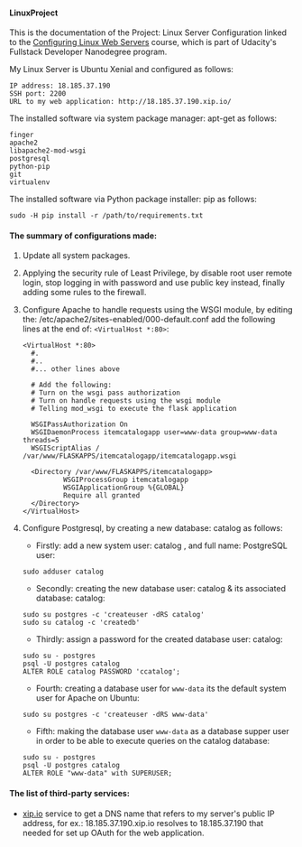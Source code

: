 #### LinuxProject

This is the documentation of the Project: Linux Server Configuration linked to the [Configuring Linux Web Servers](https://classroom.udacity.com/courses/ud299) course, which is part of Udacity's Fullstack Developer Nanodegree program.

My Linux Server is Ubuntu Xenial and configured as follows:

    IP address: 18.185.37.190
    SSH port: 2200
    URL to my web application: http://18.185.37.190.xip.io/

The installed software via system package manager: apt-get as follows:

    finger
    apache2
    libapache2-mod-wsgi
    postgresql
    python-pip
    git
    virtualenv

The installed software via Python package installer: pip as follows:

    sudo -H pip install -r /path/to/requirements.txt

#### The summary of configurations made:

1. Update all system packages.

2. Applying the security rule of Least Privilege, by disable root user remote login, stop logging in with password and use public key instead, finally adding some rules to the firewall.

3. Configure Apache to handle requests using the WSGI module, by editing the: /etc/apache2/sites-enabled/000-default.conf add the following lines at the end of: `<VirtualHost *:80>`:
    ```
    <VirtualHost *:80>
      #.
      #..
      #... other lines above

      # Add the following:
      # Turn on the wsgi pass authorization
      # Turn on handle requests using the wsgi module
      # Telling mod_wsgi to execute the flask application

      WSGIPassAuthorization On
      WSGIDaemonProcess itemcatalogapp user=www-data group=www-data threads=5
      WSGIScriptAlias / /var/www/FLASKAPPS/itemcatalogapp/itemcatalogapp.wsgi

      <Directory /var/www/FLASKAPPS/itemcatalogapp>
              WSGIProcessGroup itemcatalogapp
              WSGIApplicationGroup %{GLOBAL}
              Require all granted
      </Directory>
    </VirtualHost>
    ```
4. Configure Postgresql, by creating a new database: catalog as follows:

    * Firstly: add a new system user: catalog , and full name: PostgreSQL user:
    ```
    sudo adduser catalog
    ```

    * Secondly: creating the new database user: catalog & its associated database: catalog:
    ```
    sudo su postgres -c 'createuser -dRS catalog'
    sudo su catalog -c 'createdb'
    ```

    * Thirdly: assign a password for the created database user: catalog:
    ```
    sudo su - postgres
    psql -U postgres catalog
    ALTER ROLE catalog PASSWORD 'ccatalog';
    ```

    * Fourth: creating a database user for `www-data` its the default system user for Apache on Ubuntu:
    ```
    sudo su postgres -c 'createuser -dRS www-data'
    ```

    * Fifth: making the database user `www-data` as a database supper user in order to be able to execute queries on the catalog database:
    ```
    sudo su - postgres
    psql -U postgres catalog
    ALTER ROLE "www-data" with SUPERUSER;
    ```

#### The list of third-party services:

*  [xip.io](http://xip.io/) service to get a DNS name that refers to my server's public IP address, for ex.: 18.185.37.190.xip.io resolves to 18.185.37.190 that needed for set up OAuth for the web application.
